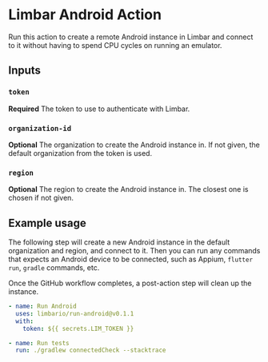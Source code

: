 # Limbar Android Action

Run this action to create a remote Android instance in Limbar and connect to it
without having to spend CPU cycles on running an emulator.

## Inputs

### `token`

**Required** The token to use to authenticate with Limbar.

### `organization-id`

**Optional** The organization to create the Android instance in. If not given,
the default organization from the token is used.

### `region`

**Optional** The region to create the Android instance in. The closest one is
chosen if not given.

## Example usage

The following step will create a new Android instance in the default
organization and region, and connect to it. Then you can run any commands that
expects an Android device to be connected, such as Appium, `flutter run`,
`gradle` commands, etc.

Once the GitHub workflow completes, a post-action step will clean up the
instance.

```yaml
- name: Run Android
  uses: limbario/run-android@v0.1.1
  with:
    token: ${{ secrets.LIM_TOKEN }}

- name: Run tests
  run: ./gradlew connectedCheck --stacktrace
```
